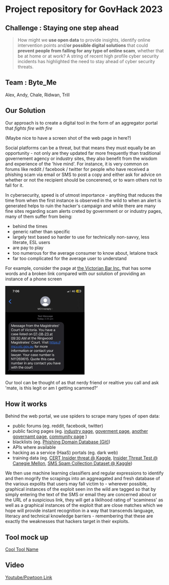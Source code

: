 # Project repository for GovHack 2023

## Challenge : Staying one step ahead

> How might we **use open data** to provide insights, identify online intervention points 
> and/**or possible digital solutions** that could 
> **prevent people from falling for any type of online scam**, whether that be at home or at work?
> A string of recent high profile cyber security incidents has highlighted 
> the need to stay ahead of cyber security threats.

## Team : Byte_Me

Alex, Andy, Chale, Ridwan, Trill



## Our Solution


Our approach is to create a digital tool in the form of an aggregator portal that *fights fire with fire*

(Maybe nice to have a screen shot of the web page in here?)

Social platforms can be a threat, but that means they must equally be an opportunity - not only are they updated far more frequently than traditional governement agency or industry sites, they also benefit from the wisdom and experience of the 'hive mind'.  For instance, it is very common on forums like reddit / facebook / twitter for people who have received a phishing scam via email or SMS to post a copy and either ask for advice on whether or not the recipient should be concerened, or to warn others not to fall for it.

In cybersecurity, speed is of utmost importance - anything that reduces the time from when the first instance is observed in the wild to when an alert is generated helps to ruin the hacker's campaign and while there are many fine sites regarding scam alerts creted by government or or industry pages, many of them suffer from being:

- behind the times
- generic rather than specific
- largely text based so harder to use for technically non-savvy, less literate, ESL users
- are pay to play
- too numerous for the average consumer to know about, letalone track
- far too complicated for the average user to understand

For example, consider the page at [the Victorian Bar Inc.](https://www.vicbar.com.au/news-events/magistrates-court-victoria-important-notice-about-scam-emails-involving-notices-appear#:~:text=Notices%20to%20Appear-,Magistrates'%20Court%20of%20Victoria%20%2D%20Important%20Notice%20about%20'Scam',Emails%20Involving%20Notices%20to%20Appear&text=Scam%20emails%2C%20directing%20recipients%20to,Delete%20the%20email) that has some words and a broken link compared with our solution of providing an instance of a phone screen 

<img src='./Web/scammer-helper/public/images/court-scam.png' width='50%'>

Our tool can be thought of as that nerdy friend or realtive you call and ask 'mate, is this legit or am I getting scammed?'


## How it works

Behind the web portal, we use spiders to scrape many types of open data:

- public forums (eg. reddit, facebook, twitter)
- public facing pages (eg. [industry page](https://www.commbank.com.au/support/security/latest-scams-and-security-alerts.html), [goverment page](https://www.servicesaustralia.gov.au/active-scams), [another governamt page](https://www.scamwatch.gov.au/), [community page](https://www.virustotal.com/) ) 
- blacklists (eg. [Phishing Domain Database (Git)](https://github.com/mitchellkrogza/Phishing.Database))
- APIs where available
- hacking as a service (HaaS) portals  (eg. dark web)
- training data (eg. [CERT Insider threat @ Kaggle](https://www.kaggle.com/datasets/nitishabharathi/cert-insider-threat?select=email.csv), [Insider Threat Test @ Canegie Mellon](https://kilthub.cmu.edu/articles/dataset/Insider_Threat_Test_Dataset/12841247/1), [SMS Spam Collection Dataset @ Kaggle](https://www.kaggle.com/datasets/uciml/sms-spam-collection-dataset/discussion))


We then use machine learning classifiers and regular expressions to identify and then mogrify the scrapings into an
 aggreagated and fresh database of the various expolits that users may fall victim to - wherever possible, graphical instances of the exploit seen inn the wild are tagged so that by simply entering the text of the SMS or email they are concerned about or the URL of a suspicious link, they will get a liklihood rating of 'scaminess' as well as a graphical instances of the exploit that are close matches which we hope will provide instant recognition in a way that transcends language, literacy and technical knowledge barriers - remembering that these are exactly the weaknesses that hackers target in their exploits.

## Tool mock up

[Cool Tool Name]()

## Video

[Youtube/Powtoon Link]()


